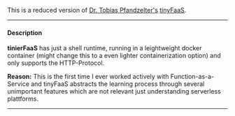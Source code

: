 This is a reduced version of [Dr. Tobias Pfandzelter's](https://github.com/pfandzelter) [tinyFaaS](https://github.com/pfandzelter/tinyFaaS).

---
#### Description

**tinierFaaS** has just a shell runtime, running in a leightweight docker container (might change this to a even lighter containerization option)
and only supports the HTTP-Protocol.

**Reason:** This is the first time I ever worked actively with Function-as-a-Service and tinyFaaS abstracts the learning process through several
unimportant features which are not relevant just understanding serverless plattforms.

---

